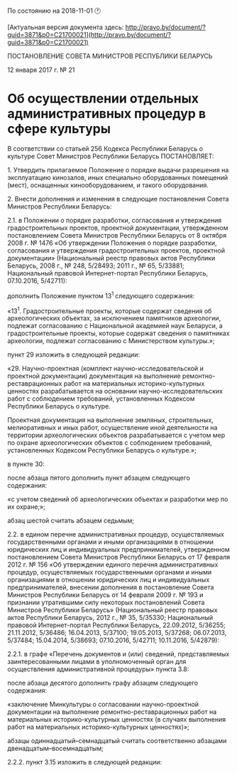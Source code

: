 По состоянию на 2018-11-01 &#x1F550;

[Актуальная версия документа здесь: http://pravo.by/document/?guid=3871&p0=C21700021](http://pravo.by/document/?guid=3871&p0=C21700021)

<p>ПОСТАНОВЛЕНИЕ СОВЕТА МИНИСТРОВ РЕСПУБЛИКИ БЕЛАРУСЬ</p>
<p>12 января 2017 г. № 21</p>
<h1>Об осуществлении отдельных административных процедур в сфере культуры</h1>
<p>В соответствии со статьей 256 Кодекса Республики Беларусь о культуре Совет Министров Республики Беларусь ПОСТАНОВЛЯЕТ:</p>
<p>1. Утвердить прилагаемое Положение о порядке выдачи разрешения на эксплуатацию кинозалов, иных специально оборудованных помещений (мест), оснащенных кинооборудованием, и такого оборудования.</p>
<p>2. Внести дополнения и изменения в следующие постановления Совета Министров Республики Беларусь:</p>
<p>2.1. в Положении о порядке разработки, согласования и утверждения градостроительных проектов, проектной документации, утвержденном постановлением Совета Министров Республики Беларусь от 8 октября 2008 г. № 1476 «Об утверждении Положения о порядке разработки, согласования и утверждения градостроительных проектов, проектной документации» (Национальный реестр правовых актов Республики Беларусь, 2008 г., № 248, 5/28493; 2011 г., № 65, 5/33881; Национальный правовой Интернет-портал Республики Беларусь, 07.10.2016, 5/42711):</p>
<p>дополнить Положение пунктом 13<sup>1 </sup>следующего содержания:</p>
<p>«13<sup>1</sup>. Градостроительные проекты, которые содержат сведения об археологических объектах, за исключением памятников археологии, подлежат согласованию с Национальной академией наук Беларуси, а градостроительные проекты, которые содержат сведения о памятниках археологии, подлежат согласованию с Министерством культуры.»;</p>
<p>пункт 29 изложить в следующей редакции:</p>
<p>«29. Научно-проектная (комплект научно-исследовательской и проектной документации) документация на выполнение ремонтно-реставрационных работ на материальных историко-культурных ценностях разрабатывается на основании научно-исследовательских работ с соблюдением требований, установленных Кодексом Республики Беларусь о культуре.</p>
<p>Проектная документация на выполнение земляных, строительных, мелиоративных и иных работ, осуществление иной деятельности на территории археологических объектов разрабатывается с учетом мер по охране археологических объектов с соблюдением требований, установленных Кодексом Республики Беларусь о культуре.»;</p>
<p>в пункте 30:</p>
<p>после абзаца пятого дополнить пункт абзацем следующего содержания:</p>
<p>«с учетом сведений об археологических объектах и разработки мер по их охране;»;</p>
<p>абзац шестой считать абзацем седьмым;</p>
<p>2.2. в едином перечне административных процедур, осуществляемых государственными органами и иными организациями в отношении юридических лиц и индивидуальных предпринимателей, утвержденном постановлением Совета Министров Республики Беларусь от 17 февраля 2012 г. № 156 «Об утверждении единого перечня административных процедур, осуществляемых государственными органами и иными организациями в отношении юридических лиц и индивидуальных предпринимателей, внесении дополнения в постановление Совета Министров Республики Беларусь от 14 февраля 2009 г. № 193 и признании утратившими силу некоторых постановлений Совета Министров Республики Беларусь» (Национальный реестр правовых актов Республики Беларусь, 2012 г., № 35, 5/35330; Национальный правовой Интернет-портал Республики Беларусь, 22.09.2012, 5/36255; 21.11.2012, 5/36486; 16.04.2013, 5/37100; 19.05.2013, 5/37268; 06.07.2013, 5/37484; 15.04.2014, 5/38693; 07.10.2016, 5/42711; 10.11.2016, 5/42879):</p>
<p>2.2.1. в графе «Перечень документов и (или) сведений, представляемых заинтересованными лицами в уполномоченный орган для осуществления административной процедуры» пункта 3.8:</p>
<p>после абзаца десятого дополнить графу абзацем следующего содержания:</p>
<p>«заключение Минкультуры о согласовании научно-проектной документации на выполнение ремонтно-реставрационных работ на материальных историко-культурных ценностях (в случаях выполнения работ на материальных историко-культурных ценностях)»;</p>
<p>абзацы одиннадцатый–семнадцатый считать соответственно абзацами двенадцатым–восемнадцатым;</p>
<p>2.2.2. пункт 3.15 изложить в следующей редакции:</p>
<p></p>
